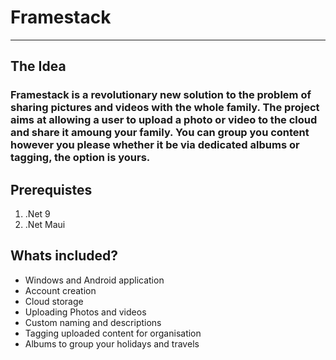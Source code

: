 # Framestack
---
## The Idea
### Framestack is a revolutionary new solution to the problem of sharing pictures and videos with the whole family. The project aims at allowing a user to upload a photo or video to the cloud and share it amoung your family. You can group you content however you please whether it be via dedicated albums or tagging, the option is yours.

## Prerequistes
<ol>
  <li>.Net 9</li>
  <li>.Net Maui</li>
</ol>


## Whats included?
<ul> 
  <li> Windows and Android application </li>
  <li> Account creation </li>
  <li> Cloud storage </li>
  <li> Uploading Photos and videos </li>
  <li> Custom naming and descriptions </li>
  <li> Tagging uploaded content for organisation </li>
  <li> Albums to group your holidays and travels </li>
</ul>
